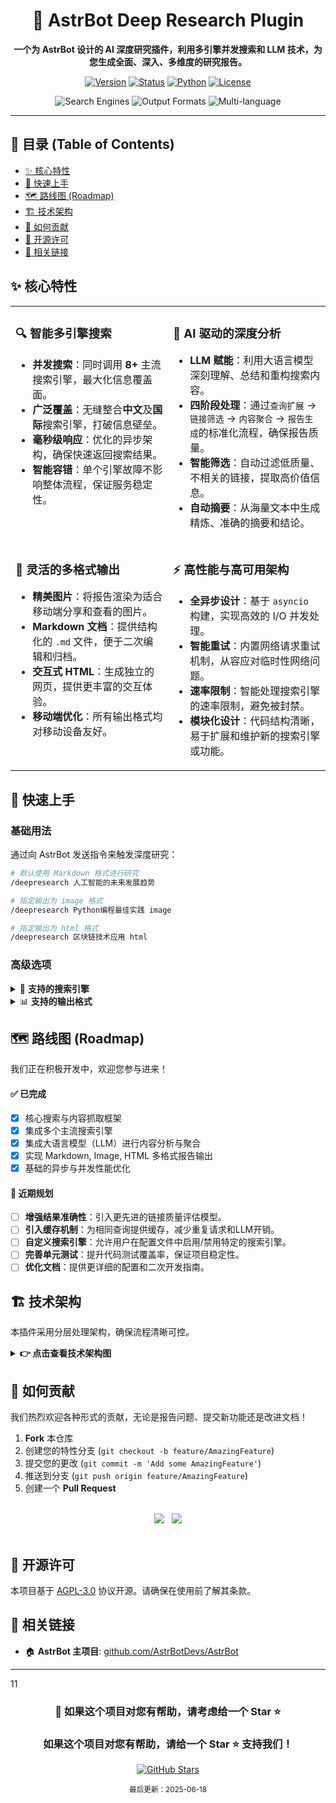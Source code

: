 <div align="center">

# 🔬 AstrBot Deep Research Plugin

**一个为 AstrBot 设计的 AI 深度研究插件，利用多引擎并发搜索和 LLM 技术，为您生成全面、深入、多维度的研究报告。**

<p>
  <a href="https://github.com/lxfight/astrbot_plugin_deepresearch/releases"><img src="https://img.shields.io/github/v/release/lxfight/astrbot_plugin_deepresearch?style=for-the-badge&logo=semantic-release" alt="Version"></a>
  <a href="#"><img src="https://img.shields.io/badge/Status-✅%20Active%20Development-green?style=for-the-badge" alt="Status"></a>
  <a href="#"><img src="https://img.shields.io/badge/Python-3.10+-blue?style=for-the-badge&logo=python" alt="Python"></a>
  <a href="./LICENSE"><img src="https://img.shields.io/badge/License-AGPL%20v3-yellow?style=for-the-badge" alt="License"></a>
</p>

<p>
  <img src="https://img.shields.io/badge/🔍%208%2B%20Search%20Engines-brightgreen?style=flat-square" alt="Search Engines">
  <img src="https://img.shields.io/badge/📊%203%20Output%20Formats-blue?style=flat-square" alt="Output Formats">
  <img src="https://img.shields.io/badge/🌐%20Multi--language-purple?style=flat-square" alt="Multi-language">
</p>

</div>

---

## 📖 目录 (Table of Contents)

- [✨ 核心特性](#-核心特性)
- [🚀 快速上手](#-快速上手)
- [🗺️ 路线图 (Roadmap)](#️-路线图-roadmap)
- [🏗️ 技术架构](#️-技术架构)
- [🤝 如何贡献](#-如何贡献)
- [📄 开源许可](#-开源许可)
- [🔗 相关链接](#-相关链接)

## ✨ 核心特性

<table>
<tr>
<td width="50%" valign="top">

### 🔍 智能多引擎搜索
- **并发搜索**：同时调用 **8+** 主流搜索引擎，最大化信息覆盖面。
- **广泛覆盖**：无缝整合**中文**及**国际**搜索引擎，打破信息壁垒。
- **毫秒级响应**：优化的异步架构，确保快速返回搜索结果。
- **智能容错**：单个引擎故障不影响整体流程，保证服务稳定性。

</td>
<td width="50%" valign="top">

### 🧠 AI 驱动的深度分析
- **LLM 赋能**：利用大语言模型深刻理解、总结和重构搜索内容。
- **四阶段处理**：通过`查询扩展` -> `链接筛选` -> `内容聚合` -> `报告生成`的标准化流程，确保报告质量。
- **智能筛选**：自动过滤低质量、不相关的链接，提取高价值信息。
- **自动摘要**：从海量文本中生成精炼、准确的摘要和结论。

</td>
</tr>
<tr>
<td width="50%" valign="top">

### 🎨 灵活的多格式输出
- **精美图片**：将报告渲染为适合移动端分享和查看的图片。
- **Markdown 文档**：提供结构化的 `.md` 文件，便于二次编辑和归档。
- **交互式 HTML**：生成独立的网页，提供更丰富的交互体验。
- **移动端优化**：所有输出格式均对移动设备友好。

</td>
<td width="50%" valign="top">

### ⚡ 高性能与高可用架构
- **全异步设计**：基于 `asyncio` 构建，实现高效的 I/O 并发处理。
- **智能重试**：内置网络请求重试机制，从容应对临时性网络问题。
- **速率限制**：智能处理搜索引擎的速率限制，避免被封禁。
- **模块化设计**：代码结构清晰，易于扩展和维护新的搜索引擎或功能。

</td>
</tr>
</table>

## 🚀 快速上手

### 基础用法

通过向 AstrBot 发送指令来触发深度研究：

```sh
# 默认使用 Markdown 格式进行研究
/deepresearch 人工智能的未来发展趋势

# 指定输出为 image 格式
/deepresearch Python编程最佳实践 image

# 指定输出为 html 格式
/deepresearch 区块链技术应用 html
```

### 高级选项

<details>
<summary>🔧 <strong>支持的搜索引擎</strong></summary>

| 搜索引擎 | 类型 | 特色 | 状态 |
| :--- | :--- | :--- | :---: |
| 🔍 百度搜索 | 中文 | 中文内容覆盖最全 | ✅ |
| 🌐 Bing 搜索 | 国际 | 国际化内容丰富，结果质量高 | ✅ |
| 🦆 DuckDuckGo | 隐私 | 注重用户隐私，无追踪 | ✅ |
| 🔍 搜狗搜索 | 中文 | 智能中文检索 | ✅ |
| 🎯 360 搜索 | 中文 | 本土化搜索体验 | ✅ |
| ... | ... | ... | ... |

</details>

<details>
<summary>📊 <strong>支持的输出格式</strong></summary>

| 格式 | 命令 | 适用场景 | 特点 |
| :---: | :---: | :--- | :--- |
| 📝 **Markdown** | (默认) | 文档编辑、二次创作 | 格式通用，便于复制和修改 |
| 🖼️ **Image** | `image` | 移动端分享、快速预览 | 精美排版，一图胜千言 |
| 🌐 **HTML** | `html` | 网页展示、完整报告 | 交互性强，包含所有源链接 |

</details>

## 🗺️ 路线图 (Roadmap)

我们正在积极开发中，欢迎您参与进来！

#### ✅ 已完成

- [x] 核心搜索与内容抓取框架
- [x] 集成多个主流搜索引擎
- [x] 集成大语言模型（LLM）进行内容分析与聚合
- [x] 实现 Markdown, Image, HTML 多格式报告输出
- [x] 基础的异步与并发性能优化

#### 🎯 近期规划

- [ ] **增强结果准确性**：引入更先进的链接质量评估模型。
- [ ] **引入缓存机制**：为相同查询提供缓存，减少重复请求和LLM开销。
- [ ] **自定义搜索引擎**：允许用户在配置文件中启用/禁用特定的搜索引擎。
- [ ] **完善单元测试**：提升代码测试覆盖率，保证项目稳定性。
- [ ] **优化文档**：提供更详细的配置和二次开发指南。

## 🏗️ 技术架构

本插件采用分层处理架构，确保流程清晰可控。

<details>
<summary><strong>👉 点击查看技术架构图</strong></summary>

<div align="center">

```mermaid
graph TD
    A[用户查询] --> B[🤖 查询处理与扩展]
    B --> C[🌐 多引擎并发搜索]
    C --> D[🎯 智能链接筛选]
    D --> E[📄 内容抓取与清洗]
    E --> F[🧠 AI 深度聚合与分析]
    F --> G[🎨 多格式报告生成]
    
    subgraph "输入层"
        A
    end
    subgraph "处理层"
        B
        C
        D
        E
        F
    end
    subgraph "输出层"
        G
    end

    style A fill:#e1f5fe,stroke:#333,stroke-width:2px
    style G fill:#f3e5f5,stroke:#333,stroke-width:2px
    style C fill:#fff3e0,stroke:#333,stroke-width:2px
    style F fill:#e8f5e8,stroke:#333,stroke-width:2px
```

</div>
</details>

## 🤝 如何贡献

我们热烈欢迎各种形式的贡献，无论是报告问题、提交新功能还是改进文档！

1.  **Fork** 本仓库
2.  创建您的特性分支 (`git checkout -b feature/AmazingFeature`)
3.  提交您的更改 (`git commit -m 'Add some AmazingFeature'`)
4.  推送到分支 (`git push origin feature/AmazingFeature`)
5.  创建一个 **Pull Request**

<div align="center">
<br>
<a href="https://github.com/lxfight/astrbot_plugin_deepresearch/issues"><img src="https://img.shields.io/badge/Report%20a%20Bug-🐛-red?style=for-the-badge"></a>
&nbsp;
<a href="https://github.com/lxfight/astrbot_plugin_deepresearch/pulls"><img src="https://img.shields.io/badge/Submit%20a%20PR-🚀-green?style=for-the-badge"></a>
<br><br>
</div>

## 📄 开源许可

本项目基于 [AGPL-3.0](LICENSE) 协议开源。请确保在使用前了解其条款。

## 🔗 相关链接

- 🏠 **AstrBot 主项目**: [github.com/AstrBotDevs/AstrBot](https://github.com/AstrBotDevs/AstrBot)

---
11
<div align="center">

### 🌟 如果这个项目对您有帮助，请考虑给一个 Star ⭐
  

### 如果这个项目对您有帮助，请给一个 Star ⭐ 支持我们！

<a href="https://github.com/lxfight/astrbot_plugin_deepresearch/stargazers">
  <img src="https://img.shields.io/github/stars/lxfight/astrbot_plugin_deepresearch?style=social" alt="GitHub Stars">
</a>

<br>

<sub>最后更新：2025-06-18</sub>

</div>